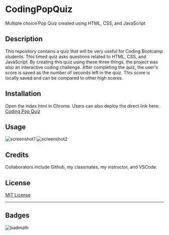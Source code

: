 # CodingPopQuiz
Multiple choice Pop Quiz created using HTML, CSS, and JavaScript

## Description
This repository contains a quiz that will be very useful for Coding Bootcamp students. This timed quiz asks questions related to HTML, CSS, and JavaScript. By creating this quiz using these three things, the project was also an interactive coding challenge. After completing the quiz, the user's score is saved as the number of seconds left in the quiz. This score is locally saved and can be compared to other high scores.

## Installation
Open the index.html in Chrome. Users can also deploy the direct link here: [Coding Pop Quiz](https://heatherloisejackson.github.io/CodingPopQuiz/)

## Usage
![screenshot1](https://github.com/heatherloisejackson/CodingPopQuiz/blob/main/Assets/Screen%20Shot%202021-03-28%20at%2011.32.24%20PM.png)
![screenshot2](https://github.com/heatherloisejackson/CodingPopQuiz/blob/main/Assets/Screen%20Shot%202021-03-28%20at%2011.32.39%20PM.png)

## Credits
Collaborators include Github, my classmates, my instructor, and VSCode.

## License
[MIT License](https://github.com/heatherloisejackson/CodingPopQuiz/blob/main/LICENSE)

---

## Badges
![badmath](https://img.shields.io/github/languages/top/nielsenjared/badmath)
